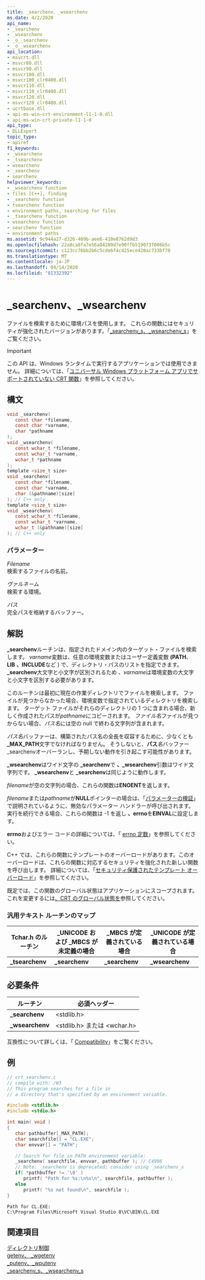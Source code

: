 ```yaml
---
title: _searchenv、_wsearchenv
ms.date: 4/2/2020
api_name:
- _searchenv
- _wsearchenv
- _o__searchenv
- _o__wsearchenv
api_location:
- msvcrt.dll
- msvcr80.dll
- msvcr90.dll
- msvcr100.dll
- msvcr100_clr0400.dll
- msvcr110.dll
- msvcr110_clr0400.dll
- msvcr120.dll
- msvcr120_clr0400.dll
- ucrtbase.dll
- api-ms-win-crt-environment-l1-1-0.dll
- api-ms-win-crt-private-l1-1-0
api_type:
- DLLExport
topic_type:
- apiref
f1_keywords:
- _wsearchenv
- _tsearchenv
- wsearchenv
- _searchenv
- searchenv
helpviewer_keywords:
- _wsearchenv function
- files [C++], finding
- _searchenv function
- tsearchenv function
- environment paths, searching for files
- _tsearchenv function
- wsearchenv function
- searchenv function
- environment paths
ms.assetid: 9c944a27-d326-409b-aee6-410e8762d9d3
ms.openlocfilehash: 22a8ca8fa7e56a84289d7e90ffb519073f006b5c
ms.sourcegitcommit: c123cc76bb2b6c5cde6f4c425ece420ac733bf70
ms.translationtype: MT
ms.contentlocale: ja-JP
ms.lasthandoff: 04/14/2020
ms.locfileid: "81332392"
---
```

# <a name="_searchenv-_wsearchenv"></a>_searchenv、_wsearchenv

ファイルを検索するために環境パスを使用します。 これらの関数にはセキュリティが強化されたバージョンがあります。「[_searchenv_s、_wsearchenv_s](searchenv-s-wsearchenv-s.md)」をご覧ください。

> [!IMPORTANT]
> この API は、Windows ランタイムで実行するアプリケーションでは使用できません。 詳細については、「[ユニバーサル Windows プラットフォーム アプリでサポートされていない CRT 関数](../../cppcx/crt-functions-not-supported-in-universal-windows-platform-apps.md)」を参照してください。

## <a name="syntax"></a>構文

```C
void _searchenv(
   const char *filename,
   const char *varname,
   char *pathname
);
void _wsearchenv(
   const wchar_t *filename,
   const wchar_t *varname,
   wchar_t *pathname
);
template <size_t size>
void _searchenv(
   const char *filename,
   const char *varname,
   char (&pathname)[size]
); // C++ only
template <size_t size>
void _wsearchenv(
   const wchar_t *filename,
   const wchar_t *varname,
   wchar_t (&pathname)[size]
); // C++ only
```

### <a name="parameters"></a>パラメーター

*Filename*<br/>
検索するファイルの名前。

*ヴァルネーム*<br/>
検索する環境。

*パス*<br/>
完全パスを格納するバッファー。

## <a name="remarks"></a>解説

**_searchenv**ルーチンは、指定されたドメイン内のターゲット・ファイルを検索します。 *varname*変数は、任意の環境変数またはユーザー定義変数 **(PATH**、 **LIB** **、INCLUDE**など ) で、ディレクトリ・パスのリストを指定できます。 **_searchenv**大文字と小文字が区別されるため *、varname*は環境変数の大文字と小文字を区別する必要があります。

このルーチンは最初に現在の作業ディレクトリでファイルを検索します。 ファイルが見つからなかった場合、環境変数で指定されているディレクトリを検索します。 ターゲット ファイルがそれらのディレクトリの 1 つに含まれる場合、新しく作成されたパスが*pathname*にコピーされます。 *ファイル名*ファイルが見つからない場合、*パス名*には空の null で終わる文字列が含まれます。

*パス名*バッファーは、構築されたパス名の全長を収容するために、少なくとも **_MAX_PATH**文字でなければなりません。 そうしないと、**パス***名*バッファー_searchenvオーバーランし、予期しない動作を引き起こす可能性があります。

**_wsearchenv**はワイド文字の **_searchenv**で **、_wsearchenv**引数はワイド文字列です。 **_wsearchenv**と **_searchenv**は同じように動作します。

*filename*が空の文字列の場合、これらの関数は**ENOENT**を返します。

*filename*または*pathname*が**NULL**ポインターの場合は、「[パラメーターの検証](../../c-runtime-library/parameter-validation.md)」で説明されているように、無効なパラメーター ハンドラーが呼び出されます。 実行を続行できる場合、これらの関数は -1 を返し **、errno**を**EINVAL**に設定します。

**errno**およびエラー コードの詳細については、「 [errno 定数](../../c-runtime-library/errno-constants.md)」を参照してください。

C++ では、これらの関数にテンプレートのオーバーロードがあります。このオーバーロードは、これらの関数に対応するセキュリティを強化された新しい関数を呼び出します。 詳細については、「[セキュリティ保護されたテンプレート オーバーロード](../../c-runtime-library/secure-template-overloads.md)」を参照してください。

既定では、この関数のグローバル状態はアプリケーションにスコープされます。 これを変更するには[、CRT のグローバル状態を](../global-state.md)参照してください。

### <a name="generic-text-routine-mappings"></a>汎用テキスト ルーチンのマップ

|Tchar.h のルーチン|_UNICODE および _MBCS が未定義の場合|_MBCS が定義されている場合|_UNICODE が定義されている場合|
|---------------------|--------------------------------------|--------------------|-----------------------|
|**_tsearchenv**|**_searchenv**|**_searchenv**|**_wsearchenv**|

## <a name="requirements"></a>必要条件

|ルーチン|必須ヘッダー|
|-------------|---------------------|
|**_searchenv**|\<stdlib.h>|
|**_wsearchenv**|\<stdlib.h> または \<wchar.h>|

互換性について詳しくは、「 [Compatibility](../../c-runtime-library/compatibility.md)」をご覧ください。

## <a name="example"></a>例

```C
// crt_searchenv.c
// compile with: /W3
// This program searches for a file in
// a directory that's specified by an environment variable.

#include <stdlib.h>
#include <stdio.h>

int main( void )
{
   char pathbuffer[_MAX_PATH];
   char searchfile[] = "CL.EXE";
   char envvar[] = "PATH";

   // Search for file in PATH environment variable:
   _searchenv( searchfile, envvar, pathbuffer ); // C4996
   // Note: _searchenv is deprecated; consider using _searchenv_s
   if( *pathbuffer != '\0' )
      printf( "Path for %s:\n%s\n", searchfile, pathbuffer );
   else
      printf( "%s not found\n", searchfile );
}
```

```Output
Path for CL.EXE:
C:\Program Files\Microsoft Visual Studio 8\VC\BIN\CL.EXE
```

## <a name="see-also"></a>関連項目

[ディレクトリ制御](../../c-runtime-library/directory-control.md)<br/>
[getenv、 _wgetenv](getenv-wgetenv.md)<br/>
[_putenv、_wputenv](putenv-wputenv.md)<br/>
[_searchenv_s、_wsearchenv_s](searchenv-s-wsearchenv-s.md)<br/>

